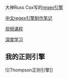 大神Russ Cox写的[regex引擎](https://swtch.com/~rsc/regexp/regexp1.html)

[中文regex引擎制作笔记](https://love6.blog.csdn.net/article/details/121400119)

[视频课程](https://www.youtube.com/watch?v=W9B98S2mGGE&list=PL6KMWPQP_DM97Hh0PYNgJord-sANFTI3i)

[深度学习](x-devonthink-item://50A62FDA-CAA3-4FAE-A72F-FC993BAE1B99)


## 我的正则引擎
![[Thompson正则引擎]]